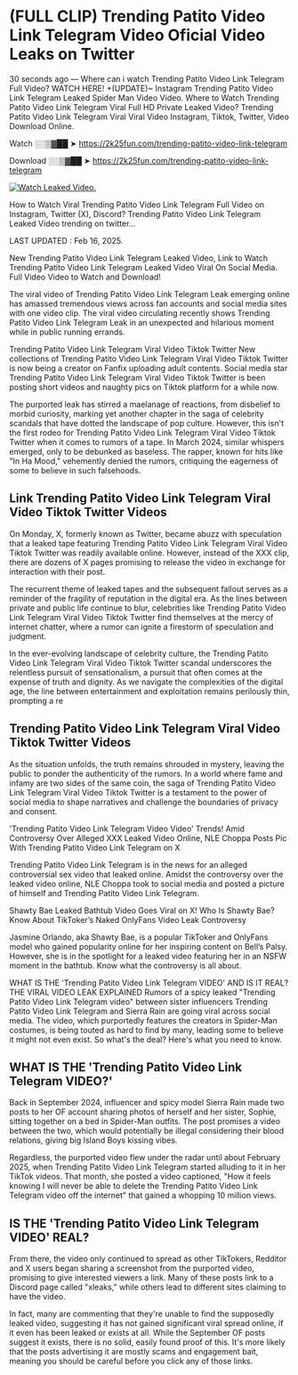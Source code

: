 # (FULL CLIP) Trending Patito Video Link Telegram Video Oficial Video Leaks on Twitter

30 seconds ago — Where can i watch Trending Patito Video Link Telegram Full Video? WATCH HERE! +(UPDATE)~ Instagram Trending Patito Video Link Telegram Leaked Spider Man Video Video. Where to Watch Trending Patito Video Link Telegram Viral Full HD Private Leaked Video? Trending Patito Video Link Telegram Viral Viral Video Instagram, Tiktok, Twitter, Video Download Online.

Watch ░░▒▓██ ➤ https://2k25fun.com/trending-patito-video-link-telegram

Download ░░▒▓██ ➤ https://2k25fun.com/trending-patito-video-link-telegram

[![Watch Leaked Video.](https://miro.medium.com/v2/resize:fit:828/format:webp/1*cilzJN44JGOrTw9NJCrNHA.gif "Watch Leaked Video")](https://2k25fun.com/trending-patito-video-link-telegram)

How to Watch Viral Trending Patito Video Link Telegram Full Video on Instagram, Twitter (X), Discord? Trending Patito Video Link Telegram Leaked Video trending on twitter...

LAST UPDATED : Feb 16, 2025.

New Trending Patito Video Link Telegram Leaked Video, Link to Watch Trending Patito Video Link Telegram Leaked Video Viral On Social Media. Full Video Video to Watch and Download!

The viral video of Trending Patito Video Link Telegram Leak emerging online has amassed tremendous views across fan accounts and social media sites with one video clip. The viral video circulating recently shows Trending Patito Video Link Telegram Leak in an unexpected and hilarious moment while in public running errands.

Trending Patito Video Link Telegram Viral Video Tiktok Twitter New collections of Trending Patito Video Link Telegram Viral Video Tiktok Twitter is now being a creator on Fanfix uploading adult contents. Social media star Trending Patito Video Link Telegram Viral Video Tiktok Twitter is been posting short videos and naughty pics on Tiktok platform for a while now.

The purported leak has stirred a maelanage of reactions, from disbelief to morbid curiosity, marking yet another chapter in the saga of celebrity scandals that have dotted the landscape of pop culture. However, this isn't the first rodeo for Trending Patito Video Link Telegram Viral Video Tiktok Twitter when it comes to rumors of a tape. In March 2024, similar whispers emerged, only to be debunked as baseless. The rapper, known for hits like "In Ha Mood," vehemently denied the rumors, critiquing the eagerness of some to believe in such falsehoods.

## Link Trending Patito Video Link Telegram Viral Video Tiktok Twitter Videos

On Monday, X, formerly known as Twitter, became abuzz with speculation that a leaked tape featuring Trending Patito Video Link Telegram Viral Video Tiktok Twitter was readily available online. However, instead of the XXX clip, there are dozens of X pages promising to release the video in exchange for interaction with their post.

The recurrent theme of leaked tapes and the subsequent fallout serves as a reminder of the fragility of reputation in the digital era. As the lines between private and public life continue to blur, celebrities like Trending Patito Video Link Telegram Viral Video Tiktok Twitter find themselves at the mercy of internet chatter, where a rumor can ignite a firestorm of speculation and judgment.

In the ever-evolving landscape of celebrity culture, the Trending Patito Video Link Telegram Viral Video Tiktok Twitter scandal underscores the relentless pursuit of sensationalism, a pursuit that often comes at the expense of truth and dignity. As we navigate the complexities of the digital age, the line between entertainment and exploitation remains perilously thin, prompting a re

##  Trending Patito Video Link Telegram Viral Video Tiktok Twitter Videos

As the situation unfolds, the truth remains shrouded in mystery, leaving the public to ponder the authenticity of the rumors. In a world where fame and infamy are two sides of the same coin, the saga of Trending Patito Video Link Telegram Viral Video Tiktok Twitter is a testament to the power of social media to shape narratives and challenge the boundaries of privacy and consent.

'Trending Patito Video Link Telegram Video Video' Trends! Amid Controversy Over Alleged XXX Leaked Video Online, NLE Choppa Posts Pic With Trending Patito Video Link Telegram on X

Trending Patito Video Link Telegram is in the news for an alleged controversial sex video that leaked online. Amidst the controversy over the leaked video online, NLE Choppa took to social media and posted a picture of himself and Trending Patito Video Link Telegram.

Shawty Bae Leaked Bathtub Video Goes Viral on X! Who Is Shawty Bae? Know About TikToker’s Naked OnlyFans Video Leak Controversy

Jasmine Orlando, aka Shawty Bae, is a popular TikToker and OnlyFans model who gained popularity online for her inspiring content on Bell’s Palsy. However, she is in the spotlight for a leaked video featuring her in an NSFW moment in the bathtub. Know what the controversy is all about.

WHAT IS THE 'Trending Patito Video Link Telegram VIDEO' AND IS IT REAL? THE VIRAL VIDEO LEAK EXPLAINED Rumors of a spicy leaked "Trending Patito Video Link Telegram video" between sister influencers Trending Patito Video Link Telegram and Sierra Rain are going viral across social media. The video, which purportedly features the creators in Spider-Man costumes, is being touted as hard to find by many, leading some to believe it might not even exist. So what's the deal? Here's what you need to know.

## WHAT IS THE 'Trending Patito Video Link Telegram VIDEO?'

Back in September 2024, influencer and spicy model Sierra Rain made two posts to her OF account sharing photos of herself and her sister, Sophie, sitting together on a bed in Spider-Man outfits. The post promises a video between the two, which would potentially be illegal considering their blood relations, giving big Island Boys kissing vibes.

Regardless, the purported video flew under the radar until about February 2025, when Trending Patito Video Link Telegram started alluding to it in her TikTok videos. That month, she posted a video captioned, "How it feels knowing I will never be able to delete the Trending Patito Video Link Telegram video off the internet" that gained a whopping 10 million views.

## IS THE 'Trending Patito Video Link Telegram VIDEO' REAL?

From there, the video only continued to spread as other TikTokers, Redditor and X users began sharing a screenshot from the purported video, promising to give interested viewers a link. Many of these posts link to a Discord page called "xleaks," while others lead to different sites claiming to have the video.

In fact, many are commenting that they're unable to find the supposedly leaked video, suggesting it has not gained significant viral spread online, if it even has been leaked or exists at all. While the September OF posts suggest it exists, there is no solid, easily found proof of this. It's more likely that the posts advertising it are mostly scams and engagement bait, meaning you should be careful before you click any of those links.